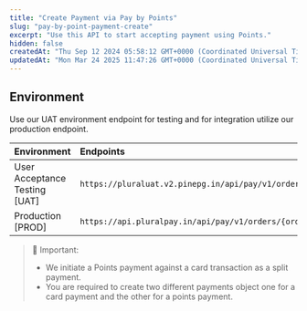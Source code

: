 ```yaml
---
title: "Create Payment via Pay by Points"
slug: "pay-by-point-payment-create"
excerpt: "Use this API to start accepting payment using Points."
hidden: false
createdAt: "Thu Sep 12 2024 05:58:12 GMT+0000 (Coordinated Universal Time)"
updatedAt: "Mon Mar 24 2025 11:47:26 GMT+0000 (Coordinated Universal Time)"
---
```

## Environment

Use our UAT environment endpoint for testing and for integration utilize our production endpoint.

| Environment                   | Endpoints                                                              |
| :---------------------------- | :--------------------------------------------------------------------- |
| User Acceptance Testing [UAT] | `https://pluraluat.v2.pinepg.in/api/pay/v1/orders/{order_id}/payments` |
| Production [PROD]             | `https://api.pluralpay.in/api/pay/v1/orders/{order_id}/payments`       |

> 📘 Important:
> 
> - We initiate a Points payment against a card transaction as a split payment.
> - You are required to create two different payments object one for a card payment and the other for a points payment.
